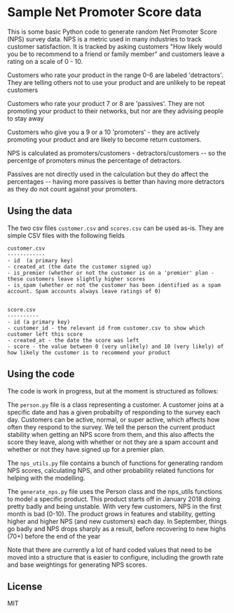 # Sample Net Promoter Score data

This is some basic Python code to generate random Net Promoter Score (NPS) survey data. 
NPS is a metric used in many industries to track customer satisfaction. It is tracked by asking customers 
"How likely would you be to recommend <product> to a friend or family member" and customers leave a rating 
on a scale of 0 - 10.

Customers who rate your product in the range 0-6 are labeled 'detractors'. They are telling others not to use your product 
and are unlikely to be repeat customers

Customers who rate your product 7 or 8 are 'passives'. They are not promoting your product to their networks, but nor are 
they advising people to stay away

Customers who give you a 9 or a 10 'promoters' - they are actively promoting your product and are likely to become return customers. 

NPS is calculated as promoters/customers - detractors/customers -- so the percentge of promoters minus the percentage of detractors. 

Passives are not directly used in the calculation but they do affect the percentages -- having more passives is better than 
having more detractors as they do not count against your promoters. 

## Using the data

The two csv files `customer.csv` and `scores.csv` can be used as-is. They are simple CSV files with the following fields

```
customer.csv
------------
- id  (a primary key)
- created_at (the date the customer signed up)
- is_premier (whether or not the customer is on a 'premier' plan - these customers leave slightly higher scores
- is_spam (whether or not the customer has been identified as a spam account. Spam accounts always leave ratings of 0)


score.csv
----------
- id (a primary key)
- customer_id - the relevant id from customer.csv to show which customer left this score
- created_at - the date the score was left
- score - the value between 0 (very unlikely) and 10 (very likely) of how likely the customer is to recommend your product
```

## Using the code
The code is work in progress, but at the moment is structured as follows:

The `person.py` file is a class representing a customer. A customer joins at a specific date and has a given probabilty of
responding to the survey each day. Customers can be active, normal, or super active, which affects how often they respond 
to the survey. We tell the person the current product stability when getting an NPS score from them, and this also affects
the score they leave, along with whether or not they are a spam account and whether or not they have signed up for a premier plan.

The `nps_utils.py` file contains a bunch of functions for generating random NPS scores, calculating NPS, and other probability 
related functions for helping with the modelling.

The `generate_nps.py` file uses the Person class and the nps_utils functions to model a specific product. This product starts 
off in January 2018 doing pretty badly and being unstable. With very few customers, NPS in the first month is bad (0-10). The product grows 
in features and stability, getting higher and higher NPS (and new customers) each day. In September, things go badly and NPS drops 
sharply as a result, before recovering to new highs (70+) before the end of the year

Note that there are currently a lot of hard coded values that need to be moved into a structure that is easier to configure, 
including the growth rate and base weightings for generating NPS scores.

## License 

MIT

